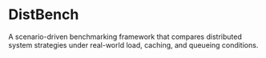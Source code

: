 # DistBench
A scenario-driven benchmarking framework that compares distributed system strategies under real-world load, caching, and queueing conditions.
